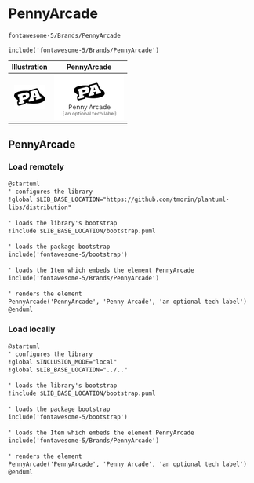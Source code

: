 # PennyArcade


```text
fontawesome-5/Brands/PennyArcade
```

```text
include('fontawesome-5/Brands/PennyArcade')
```



| Illustration | PennyArcade |
| :---: | :---: |
| ![illustration for Illustration](../../fontawesome-5/Brands/PennyArcade.png) | ![illustration for PennyArcade](../../fontawesome-5/Brands/PennyArcade.Local.png) |




## PennyArcade

### Load remotely
```plantuml
@startuml
' configures the library
!global $LIB_BASE_LOCATION="https://github.com/tmorin/plantuml-libs/distribution"

' loads the library's bootstrap
!include $LIB_BASE_LOCATION/bootstrap.puml

' loads the package bootstrap
include('fontawesome-5/bootstrap')

' loads the Item which embeds the element PennyArcade
include('fontawesome-5/Brands/PennyArcade')

' renders the element
PennyArcade('PennyArcade', 'Penny Arcade', 'an optional tech label')
@enduml
```

### Load locally
```plantuml
@startuml
' configures the library
!global $INCLUSION_MODE="local"
!global $LIB_BASE_LOCATION="../.."

' loads the library's bootstrap
!include $LIB_BASE_LOCATION/bootstrap.puml

' loads the package bootstrap
include('fontawesome-5/bootstrap')

' loads the Item which embeds the element PennyArcade
include('fontawesome-5/Brands/PennyArcade')

' renders the element
PennyArcade('PennyArcade', 'Penny Arcade', 'an optional tech label')
@enduml
```

